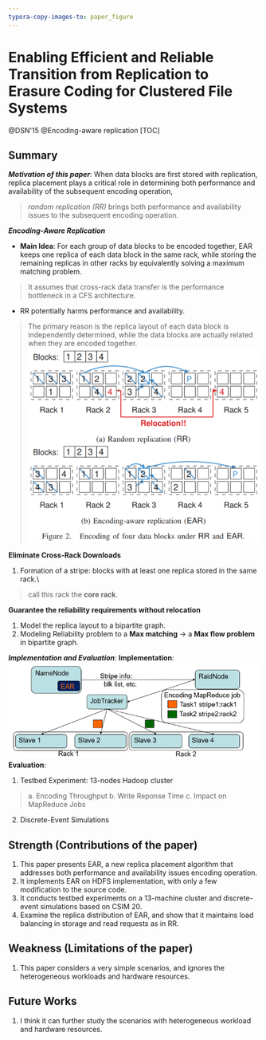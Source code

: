```yaml
---
typora-copy-images-to: paper_figure
---
```

# Enabling Efficient and Reliable Transition from Replication to Erasure Coding for Clustered File Systems
@DSN'15 @Encoding-aware replication
[TOC]

## Summary
***Motivation of this paper***: When data blocks are first stored with replication, replica placement plays a critical role in determining both performance and availability of the subsequent encoding operation,
> *random replication (RR)* brings both performance and availability issues to the subsequent encoding operation.

***Encoding-Aware Replication***
- **Main Idea**: For each group of data blocks to be encoded together, EAR keeps one replica of each data block in the same rack, while storing the remaining replicas in other racks by equivalently solving a maximum matching problem.
> It assumes that cross-rack data transfer is the performance bottleneck in a CFS architecture.

- RR potentially harms performance and availability. 
> The primary reason is the replica layout of each data block is independently determined, while the data blocks are actually related when they are encoded together. 
> ![1537101426419](paper_figure/1537101426419.png) 

**Eliminate Cross-Rack Downloads**
1. Formation of a stripe: blocks with at least one replica stored in the same rack.\
> call this rack the **core rack**.

**Guarantee the reliability requirements without relocation**
1. Model the replica layout to a bipartite graph.
2. Modeling Reliability problem to a **Max matching** $\rightarrow$ a **Max flow problem**  in bipartite graph. 

***Implementation and Evaluation***:
**Implementation**:
![1537113167500](paper_figure/1537113167500.png)
**Evaluation**:
1. Testbed Experiment: 13-nodes Hadoop cluster
>a. Encoding Throughput
>b. Write Reponse Time
>c. Impact on MapReduce Jobs

2. Discrete-Event Simulations
## Strength (Contributions of the paper)
1. This paper presents EAR, a new replica placement algorithm that addresses both performance and availability issues encoding operation.
2. It implements EAR on HDFS implementation, with only a few modification to the source code.
3. It conducts testbed experiments on a 13-machine cluster and discrete-event simulations based on CSIM 20.
4. Examine the replica distribution of EAR, and show that it maintains load balancing in storage and read requests as in RR. 
## Weakness (Limitations of the paper)
1. This paper considers a very simple scenarios, and ignores the heterogeneous workloads and hardware resources.
## Future Works
1. I think it can further study the scenarios with heterogeneous workload and hardware resources.